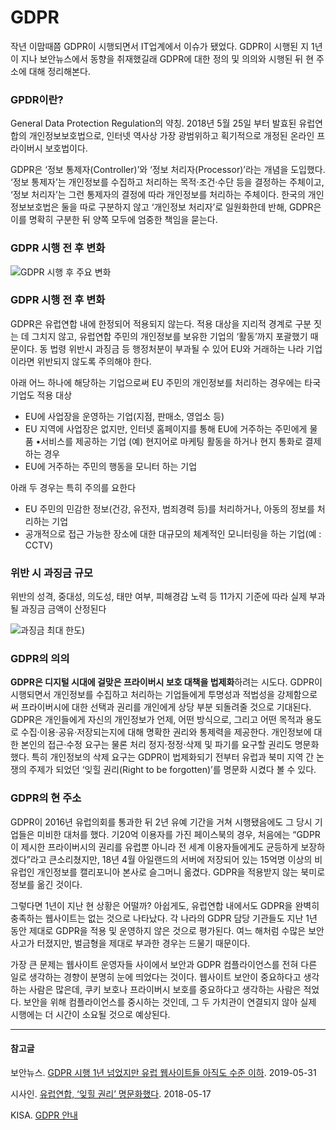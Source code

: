 # GDPR

작년 이맘때쯤 GDPR이 시행되면서 IT업계에서 이슈가 됐었다. GDPR이 시행된 지 1년이 지나 보안뉴스에서 동향을 취재했길래 GDPR에 대한 정의 및 의의와 시행된 뒤 현 주소에 대해 정리해본다.



### GPDR이란?

General Data Protection Regulation의 약칭. 2018년 5월 25일 부터 발효된 유럽연합의 개인정보보호법으로, 인터넷 역사상 가장 광범위하고 획기적으로 개정된 온라인 프라이버시 보호법이다.

 

GDPR은 ‘정보 통제자(Controller)’와 ‘정보 처리자(Processor)’라는 개념을 도입했다. ‘정보 통제자’는 개인정보를 수집하고 처리하는 목적·조건·수단 등을 결정하는 주체이고, ‘정보 처리자’는 그런 통제자의 결정에 따라 개인정보를 처리하는 주체이다. 한국의 개인정보보호법은 둘을 따로 구분하지 않고 ‘개인정보 처리자’로 일원화한데 반해, GDPR은 이를 명확히 구분한 뒤 양쪽 모두에 엄중한 책임을 묻는다.



### GDPR 시행 전 후 변화

![GDPR 시행 후 주요 변화](https://img1.daumcdn.net/thumb/R1280x0/?scode=mtistory&fname=https%3A%2F%2Fk.kakaocdn.net%2Fdn%2FbEE0y1%2FbtqvKDom2vT%2F9ZbKFi3YiQMkP86UomAEkK%2Fimg.png)



### GDPR 시행 전 후 변화

GDPR은 유럽연합 내에 한정되어 적용되지 않는다. 적용 대상을 지리적 경계로 구분 짓는 데 그치지 않고, 유럽연합 주민의 개인정보를 보유한 기업의 ‘활동’까지 포괄했기 때문이다. 동 법령 위반시 과징금 등 행정처분이 부과될 수 있어 EU와 거래하는 나라 기업이라면 위반되지 않도록 주의해야 한다.

 

아래 어느 하나에 해당하는 기업으로써 EU 주민의 개인정보를 처리하는 경우에는 타국 기업도 적용 대상

- EU에 사업장을 운영하는 기업(지점, 판매소, 영업소 등)
- EU 지역에 사업장은 없지만, 인터넷 홈페이지를 통해 EU에 거주하는 주민에게 물품 •서비스를 제공하는 기업 (예) 현지어로 마케팅 활동을 하거나 현지 통화로 결제하는 경우
- EU에 거주하는 주민의 행동을 모니터 하는 기업

아래 두 경우는 특히 주의를 요한다

- EU 주민의 민감한 정보(건강, 유전자, 범죄경력 등)를 처리하거나, 아동의 정보를 처리하는 기업
- 공개적으로 접근 가능한 장소에 대한 대규모의 체계적인 모니터링을 하는 기업(예 : CCTV)



### 위반 시 과징금 규모

위반의 성격, 중대성, 의도성, 태만 여부, 피해경감 노력 등 11가지 기준에 따라 실제 부과될 과징금 금액이 산정된다

![과징금 최대 한도](https://img1.daumcdn.net/thumb/R1280x0/?scode=mtistory&fname=https%3A%2F%2Fk.kakaocdn.net%2Fdn%2Fb1jDgg%2FbtqvL1oiLZw%2FrkveaWurQFCgkxHglwoLPK%2Fimg.png))



### GDPR의 의의

**GDPR은 디지털 시대에 걸맞은 프라이버시 보호 대책을 법제화**하려는 시도다. GDPR이 시행되면서 개인정보를 수집하고 처리하는 기업들에게 투명성과 적법성을 강제함으로써 프라이버시에 대한 선택과 권리를 개인에게 상당 부분 되돌려줄 것으로 기대된다. GDPR은 개인들에게 자신의 개인정보가 언제, 어떤 방식으로, 그리고 어떤 목적과 용도로 수집·이용·공유·저장되는지에 대해 명확한 권리와 통제력을 제공한다. 개인정보에 대한 본인의 접근·수정 요구는 물론 처리 정지·정정·삭제 및 파기를 요구할 권리도 명문화했다. 특히 개인정보의 삭제 요구는 GDPR이 법제화되기 전부터 유럽과 북미 지역 간 논쟁의 주제가 되었던 ‘잊힐 권리(Right to be forgotten)’를 명문화 시켰다 볼 수 있다.



### GDPR의 현 주소

GDPR이 2016년 유럽의회를 통과한 뒤 2년 유예 기간을 거쳐 시행됐음에도 그 당시 기업들은 미비한 대처를 했다. 기20억 이용자를 가진 페이스북의 경우, 처음에는 “GDPR이 제시한 프라이버시의 권리를 유럽뿐 아니라 전 세계 이용자들에게도 균등하게 보장하겠다”라고 큰소리쳤지만, 18년 4월 아일랜드의 서버에 저장되어 있는 15억명 이상의 비유럽인 개인정보를 캘리포니아 본사로 슬그머니 옮겼다. GDPR을 적용받지 않는 북미로 정보를 옮긴 것이다.

 

그렇다면 1년이 지난 현 상황은 어떨까? 아쉽게도, 유럽연합 내에서도 GDPR을 완벽히 충족하는 웹사이트는 없는 것으로 나타났다. 각 나라의 GDPR 담당 기관들도 지난 1년 동안 제대로 GDPR을 적용 및 운영하지 않은 것으로 평가된다. 여느 해처럼 수많은 보안 사고가 터졌지만, 벌금형을 제대로 부과한 경우는 드물기 때문이다. 

 

가장 큰 문제는 웹사이트 운영자들 사이에서 보안과 GDPR 컴플라이언스를 전혀 다른 일로 생각하는 경향이 분명히 눈에 띄었다는 것이다. 웹사이트 보안이 중요하다고 생각하는 사람은 많은데, 쿠키 보호나 프라이버시 보호를 중요하다고 생각하는 사람은 적었다. 보안을 위해 컴플라이언스를 중시하는 것인데, 그 두 가치관이 연결되지 않아 실제 시행에는 더 시간이 소요될 것으로 예상된다.



---



#### 참고글

보안뉴스. [ GDPR 시행 1년 넘었지만 유럽 웹사이트들 아직도 수준 이하](<https://www.boannews.com/media/view.asp?idx=80052>). 2019-05-31

시사인. [유럽연합, ‘잊힐 권리’ 명문화했다](<https://www.sisain.co.kr/?mod=news&act=articleView&idxno=31819>). 2018-05-17

KISA. [GDPR 안내](<https://www.kisa.or.kr/business/gdpr/gdpr_tab1.jsp>)



